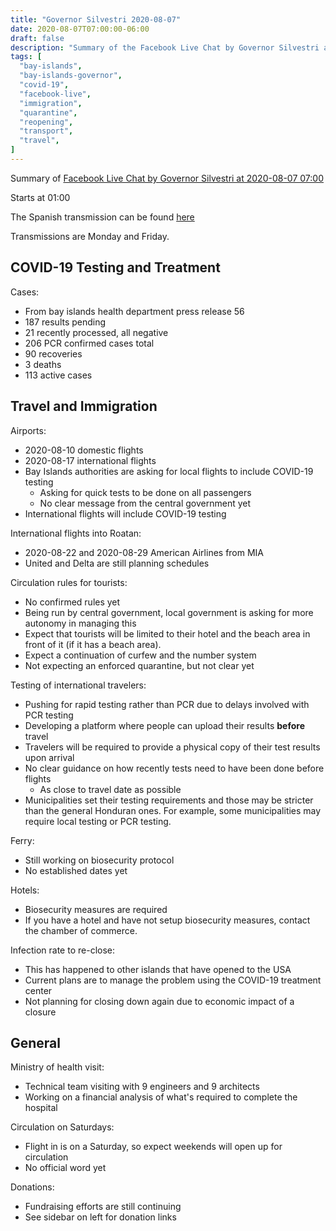 ```yaml
---
title: "Governor Silvestri 2020-08-07"
date: 2020-08-07T07:00:00-06:00
draft: false
description: "Summary of the Facebook Live Chat by Governor Silvestri at 2020-08-07 07:00"
tags: [
  "bay-islands",
  "bay-islands-governor",
  "covid-19",
  "facebook-live",
  "immigration",
  "quarantine",
  "reopening",
  "transport",
  "travel",
]
---
```


Summary of [Facebook Live Chat by Governor Silvestri at 2020-08-07
07:00](https://www.facebook.com/gobernacionislas/videos/289362608806440)

Starts at 01:00

The Spanish transmission can be found
[here](https://www.facebook.com/gobernacionislas/videos/340091717012512/)

Transmissions are Monday and Friday.

COVID-19 Testing and Treatment
------------------------------

Cases:
* From bay islands health department press release 56
* 187 results pending
* 21 recently processed, all negative
* 206 PCR confirmed cases total
* 90 recoveries
* 3 deaths
* 113 active cases

Travel and Immigration
----------------------

Airports:
* 2020-08-10 domestic flights
* 2020-08-17 international flights
* Bay Islands authorities are asking for local flights to include COVID-19
  testing
  * Asking for quick tests to be done on all passengers
  * No clear message from the central government yet
* International flights will include COVID-19 testing

International flights into Roatan:
* 2020-08-22 and 2020-08-29 American Airlines from MIA
* United and Delta are still planning schedules

Circulation rules for tourists:
* No confirmed rules yet
* Being run by central government, local government is asking for more autonomy
  in managing this
* Expect that tourists will be limited to their hotel and the beach area in
  front of it (if it has a beach area).
* Expect a continuation of curfew and the number system
* Not expecting an enforced quarantine, but not clear yet

Testing of international travelers:
* Pushing for rapid testing rather than PCR due to delays involved with PCR
  testing
* Developing a platform where people can upload their results **before** travel
* Travelers will be required to provide a physical copy of their test results
  upon arrival
* No clear guidance on how recently tests need to have been done before flights
  * As close to travel date as possible
* Municipalities set their testing requirements and those may be stricter than
  the general Honduran ones. For example, some municipalities may require local
  testing or PCR testing.

Ferry:
* Still working on biosecurity protocol
* No established dates yet

Hotels:
* Biosecurity measures are required
* If you have a hotel and have not setup biosecurity measures, contact the
  chamber of commerce.

Infection rate to re-close:
* This has happened to other islands that have opened to the USA
* Current plans are to manage the problem using the COVID-19 treatment center
* Not planning for closing down again due to economic impact of a closure

General
-------

Ministry of health visit:
* Technical team visiting with 9 engineers and 9 architects
* Working on a financial analysis of what's required to complete the hospital

Circulation on Saturdays:
* Flight in is on a Saturday, so expect weekends will open up for circulation
* No official word yet

Donations:
* Fundraising efforts are still continuing
* See sidebar on left for donation links
